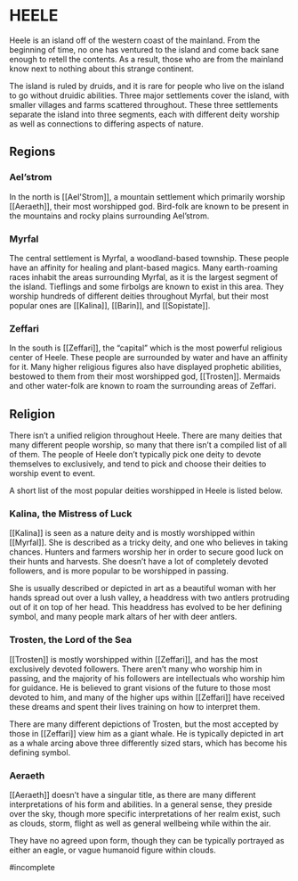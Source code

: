 # HEELE
Heele is an island off of the western coast of the mainland. From the beginning of time, no one has ventured to the island and come back sane enough to retell the contents. As a result, those who are from the mainland know next to nothing about this strange continent.

The island is ruled by druids, and it is rare for people who live on the island to go without druidic abilities. Three major settlements cover the island, with smaller villages and farms scattered throughout. These three settlements separate the island into three segments, each with different deity worship as well as connections to differing aspects of nature. 

## Regions
### Ael’strom
In the north is [[Ael'Strom]], a mountain settlement which primarily worship [[Aeraeth]], their most worshipped god. Bird-folk are known to be present in the mountains and rocky plains surrounding Ael’strom. 

### Myrfal
The central settlement is Myrfal, a woodland-based township. These people have an affinity for healing and plant-based magics. Many earth-roaming races inhabit the areas surrounding Myrfal, as it is the largest segment of the island. Tieflings and some firbolgs are known to exist in this area. They worship hundreds of different deities throughout Myrfal, but their most popular ones are [[Kalina]], [[Barin]], and [[Sopistate]].

### Zeffari
In the south is [[Zeffari]], the “capital” which is the most powerful religious center of Heele. These people are surrounded by water and have an affinity for it. Many higher religious figures also have displayed prophetic abilities, bestowed to them from their most worshipped god, [[Trosten]]. Mermaids and other water-folk are known to roam the surrounding areas of Zeffari.

## Religion
There isn’t a unified religion throughout Heele. There are many deities that many different people worship, so many that there isn’t a compiled list of all of them. The people of Heele don’t typically pick one deity to devote themselves to exclusively, and tend to pick and choose their deities to worship event to event.

A short list of the most popular deities worshipped in Heele is listed below.

### Kalina, the Mistress of Luck
[[Kalina]] is seen as a nature deity and is mostly worshipped within [[Myrfal]]. She is described as a tricky deity, and one who believes in taking chances. Hunters and farmers worship her in order to secure good luck on their hunts and harvests. She doesn’t have a lot of completely devoted followers, and is more popular to be worshipped in passing.

She is usually described or depicted in art as a beautiful woman with her hands spread out over a lush valley, a headdress with two antlers protruding out of it on top of her head. This headdress has evolved to be her defining symbol, and many people mark altars of her with deer antlers.

### Trosten, the Lord of the Sea
[[Trosten]] is mostly worshipped within [[Zeffari]], and has the most exclusively devoted followers. There aren’t many who worship him in passing, and the majority of his followers are intellectuals who worship him for guidance. He is believed to grant visions of the future to those most devoted to him, and many of the higher ups within [[Zeffari]] have received these dreams and spent their lives training on how to interpret them.

There are many different depictions of Trosten, but the most accepted by those in [[Zeffari]] view him as a giant whale. He is typically depicted in art as a whale arcing above three differently sized stars, which has become his defining symbol.

### Aeraeth
[[Aeraeth]] doesn’t have a singular title, as there are many different interpretations of his form and abilities. In a general sense, they preside over the sky, though more specific interpretations of her realm exist, such as clouds, storm, flight as well as general wellbeing while within the air. 

They have no agreed upon form, though they can be typically portrayed as either an eagle, or vague humanoid figure within clouds.

#incomplete